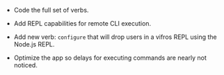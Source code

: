
- Code the full set of verbs.

- Add REPL capabilities for remote CLI execution.

- Add new verb: `configure` that will drop users in a vifros REPL using the
 Node.js REPL.

- Optimize the app so delays for executing commands are nearly not noticed.